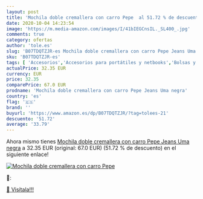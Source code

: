 ```yaml
---
layout: post
title: 'Mochila doble cremallera con carro Pepe  al 51.72 % de descuento'
date: 2020-10-04 14:23:54
image: 'https://m.media-amazon.com/images/I/41bIEGCnsIL._SL400_.jpg'
comments: true
category: ofertas
author: 'tole.es'
slug: 'B07TDQTZJR-es Mochila doble cremallera con carro Pepe Jeans Uma negra'
sku: 'B07TDQTZJR-es'
tags: [ 'Accesorios','Accesorios para portátiles y netbooks','Bolsas y fundas para portátiles y netbooks','Bolígrafos, lápices y útiles de escritura','Equipaje','Informática','Mochilas','Mochilas para portátiles y netbooks','Mochilas tipo casual','Oficina y papelería','Rotuladores permanentes','Rotuladores y subrayadores','mochila', ]
actualPrice: 32.35 EUR
currency: EUR
price: 32.35
comparePrice: 67.0 EUR
prodname: 'Mochila doble cremallera con carro Pepe Jeans Uma negra'
country: 'es'
flag: '🇪🇸'
brand: ''
buyurl: 'https://www.amazon.es/dp/B07TDQTZJR/?tag=tolees-21'
descuento: '51.72'
average: '33.79'
---
```


Ahora mismo tienes [Mochila doble cremallera con carro Pepe Jeans Uma negra](https://www.amazon.es/dp/B07TDQTZJR/?tag=tolees-21) a 32.35 EUR (original: 67.0 EUR) (51.72 %  de descuento) en el siguiente enlace!

[![Mochila doble cremallera con carro Pepe ](https://m.media-amazon.com/images/I/41bIEGCnsIL._SL400_.jpg)](https://www.amazon.es/dp/B07TDQTZJR/?tag=tolees-21)

🔎:


[🛒 Visítala!!!](https://www.amazon.es/dp/B07TDQTZJR/?tag=tolees-21)
